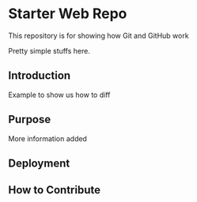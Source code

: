 # Starter Web Repo

This repository is for showing how Git and GitHub work

Pretty simple stuffs here.

## Introduction

Example to show us how to diff

## Purpose

More information added

## Deployment

## How to Contribute
